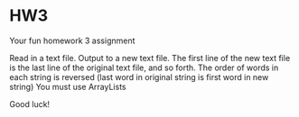 # HW3
Your fun homework 3 assignment

Read in a text file.
Output to a new text file.
The first line of the new text file is the last line of the original text file, and so forth.
The order of words in each string is reversed (last word in original string is first word in new string)
You must use ArrayLists

Good luck!
